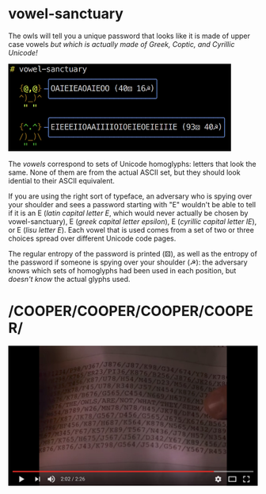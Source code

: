 # vowel-sanctuary

The owls will tell you a unique password that looks like it is
made of upper case vowels
_but which is actually made of Greek, Coptic, and Cyrillic Unicode!_

<img src="https://raw.githubusercontent.com/edwardspeyer/vowel-sanctuary/master/images/screenshot.png" width="450">

The _vowels_ correspond to sets of Unicode homoglyphs:
letters that look the same.
None of them are from the actual ASCII set,
but they should look idential to their ASCII equivalent.

If you are using the right sort of typeface, an adversary who is
spying over your shoulder and sees a password starting with "E"
wouldn't be able to tell if it is an
E (_latin capital letter E_, which would never actually be chosen by vowel-sanctuary),
Ε	(_greek capital letter epsilon_), 
Е (_cyrillic capital letter IE_),
or
Е (_lisu letter E_).
Each vowel that is used comes
from a set of two or three choices spread over different Unicode
code pages.

The regular entropy of the password is printed (⚄), as well as the
entropy of the password if someone is spying over your shoulder (☭):
the adversary knows which sets of homoglyphs had been used in
each position, but _doesn't know_ the actual glyphs used.

# /COOPER/COOPER/COOPER/COOPER/

<a href="https://youtu.be/mbi7rq-TSk8?t=114"><img src="https://raw.githubusercontent.com/edwardspeyer/vowel-sanctuary/master/images/youtube.jpg" alt="THE OWLS ARE NOT WHAT THEY SEEM" width="640"></a>
